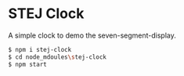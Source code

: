 # STEJ Clock

A simple clock to demo the seven-segment-display.

```bash
$ npm i stej-clock
$ cd node_mdoules\stej-clock
$ npm start
```